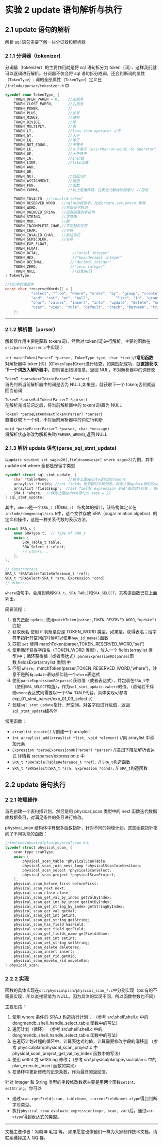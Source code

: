 # 实验 2 update 语句解析与执行

## 2.1 update 语句的解析

解析 sql 语句需要了解一些分词器和解析器

### 2.1.1 分词器（tokenizer)

分词器（tokenizer）的主要作用就是将 sql 语句拆分为 token（词），这样我们就可以逐词进行解析。分词器不仅会将 sql 语句拆分成词，还会判断词的属性（`TokenType`）:
词的全部属性（`TokenType`）定义在 `/include/parser/tokenizer.h` 中

```c
typedef enum TokenType_ {
    TOKEN_OPEN_PAREN = 0,    //左括号
    TOKEN_CLOSE_PAREN,       //右括号
    TOKEN_POWER,             //
    TOKEN_PLUS,              //加号
    TOKEN_MINUS,             //减号
    TOKEN_DIVIDE,            //除
    TOKEN_MULTIPLY,          //乘
    TOKEN_LT,                //less-than operator 小于
    TOKEN_GT,                //大于
    TOKEN_EQ,                //等于
    TOKEN_NOT_EQUAL,         //不等于
    TOKEN_LE,                //小于等于 less-than-or-equal-to operator"
    TOKEN_GE,                //大于等于
    TOKEN_IN,                //in运算
    TOKEN_LIKE,              //like运算
    TOKEN_AND,
    TOKEN_OR,
    TOKEN_NOT,               //匹配not
    TOKEN_ASSIGNMENT,        //赋值
    TOKEN_FUN,               //函数
    TOKEN_COMMA,             /*以上是操作符，在表达式解析时使用*/ //逗号

    TOKEN_INVALID, //"invalid token"
    TOKEN_RESERVED_WORD,  //sql中的保留字，比如create,set,where 等等
    TOKEN_WORD,           //非保留字的词
    TOKEN_UNENDED_SRING,  //没有结尾的字符串
    TOKEN_STRING,         //字符串
    TOKEN_MOD,            //模
    TOKEN_INCOMPLETE_CHAR,//不完整的字符
    TOKEN_CHAR,           //字符
    TOKEN_INVALID_CHAR,   //非法字符
    TOKEN_SEMICOLON,      //分号
    TOKEN_EXP_FLOAT,
    TOKEN_FLOAT,
    TOKEN_OCTAL,               //"octal integer"
    TOKEN_HEX,                 //"hexadecimal integer"
    TOKEN_DECIMAL,            //"decimal integer"
    TOKEN_ZERO,               //"zero integer"
    TOKEN_NULL                 //匹配null
} TokenType;
```

```c
//sql中的保留字
const char *reservedWords[] = {
            "select", "from", "where", "order", "by", "group", "create", "table", "index",
            "and", "not", "or", "null",            "like", "in", "grant", "integer", "int",
            "char", "values", "insert", "into", "update", "delete", "set", "on",
            "user", "view", "rule", "default", "check", "between", "trigger", "primary", "key", "foreign"
    };
```

---

### 2.1.2 解析器（parser）

解析器作用主要是获取 token(词)，然后对 token(词)进行解析，主要的函数在`src/parser/parser.c`中实现：

`int matchToken(ParserT *parser, TokenType type, char *text)`//**常用函数**
对解析器中 token(词）的`TokenType`和`text`进行检查，如果匹配成功，就**直接获取下一个词放入解析器中**，否则输出错误信息，返回 NUL，不对解析器中的词修改

`TokenT *parseNextToken(ParserT *parser)`  
首先判断当前解析器中的词是否为 NULL,如果是，就获取下一个 token;否则就返回当前词

`TokenT *parseEatToken(ParserT *parser)`  
在解析完当前词之后，将当前解析器中的 token(词)置为 NULL

`TokenT *parseEatAndNextToken(ParserT *parser)`  
直接获取下一个词，不对当前解析器中的词进行判断

`void *parseError(ParserT *parser, char *message)`  
将解析状态修改为解析失败(`PARSER_WRONG`),返回 NULL

### 2.1.3 解析 update 语句(parse_sql_stmt_update)

`以update student set sage=20[,fieldname=expr] where sage=22`为例，其中 update set where 全都是保留字类型

```c
typedef struct sql_stmt_update_ {
    char *tableName;         //保存上面update语句的student
    arraylist *fields; //set fields 被更新的字段列表。保存上面update语句的sage
    arraylist *fieldsExpr;  //set fields expression 新值(表达式)列表 。保存上面update语句的20
    SRA_t *where;  //保存上面update语句的 sage = 22
} sql_stmt_update;
```

其中，`where`是一个`SRA_t`（即`SRA_s`） 结构体的指针，该结构体定义在`include/dongmensql/sra.h`中，这个文件存放 SRA（sugar relation algebra）的定义和操作，这是一种关系代数的表示方法。

```c
struct SRA_s {
    enum SRAType t;  // Type of SRA_s
    union {
        SRA_Table_t table;
        SRA_Select_t select;
        // others...
    };
};

// Constructors
SRA_t *SRATable(TableReference_t *ref);
SRA_t *SRASelect(SRA_t *sra, Expression *cond);
// others...
```

`where`语句中，会用到两种`SRA_t`、`SRA_TABLE`和`SRA_SELECT`，其构造函数已在上面列出。

简要流程：

1. 首先匹配 `update`, 使用`matchToken(parser,TOKEN_RESERVED_WORD,"update")`匹配
2. 获取表名 使用 if 判断是否是 TOKEN_WORD 类型，如果是，获得表名；给字符串指针开空间的时候可以使用`new_id_name()`函数
3. 匹配 `set` 使用 matchToken(parser,TOKEN_RESERVED_WORD,"set")
4. 使用循环获得字段名（TOKEN_WORD 类型），放入一个 fields(arraylist 类型)中；循环获得值（或者表达式）`parseExpressionRD(parse)`函数,fieldsExpr(arraylist 类型)中
5. 匹配 `where`，matchToken(parser,TOKEN_RESERVED_WORD,"where")，注意不是所有`update`语句都伴随一个`where`表达式
6. 使用`parseExpressionRD(parse)`获取值（或者表达式），并包裹在`SRA_t`中（使用`SRA_SELECT`构造），作为`sql_stmt_update->where`的值。（语句若不伴随`where`表达式则需要以一个`SRA_TABLE`代替，具体实现可参考 exp_01_stmt_parser/exp_01_03_select.c）
7. 创建`sql_stmt_update`指针，开空间，对各字段进行赋值，返回`sql_stmt_update`结构体

常用函数：

- `arraylist_create()` //创建一个 arraylist
- `int arraylist_add(arraylist *list, void *element)` //向 arraylist 中添加元素
- `Expression *parseExpressionRD(ParserT *parser)` //递归下降法解析表达式 详情看 src/parser/expression.c 中
- `SRA_t *SRATable(TableReference_t *ref);` // `SRA_t`构造函数
- `SRA_t *SRASelect(SRA_t *sra, Expression *cond);` // `SRA_t`构造函数

## 2.2 update 语句执行

### 2.2.1 物理操作

首先创建一个表扫描计划，然后是用 physical_scan 类型中的 next 函数迭代数据库数据条目，对满足条件的条目进行修改。

physical_scan 结构体中有很多函数指针，针对不同的物理计划，这些函数指针指向了不同功能的函数：

```c
//include/physicalplan/physicalscan.h中
typedef struct physical_scan_ {
    scan_type scanType;
    union {
        physical_scan_table *physicalScanTable;
        physical_scan_join_nest_loop *physicalScanJoinNestLoop;
        physical_scan_select *physicalScanSelect;
        physical_scan_project *physicalScanProject;
    };
    physical_scan_before_first beforeFirst;
    physical_scan_next next;
    physical_scan_close close;
    physical_scan_get_val_by_index getValByIndex;
    physical_scan_get_int_by_index getIntByIndex;
    physical_scan_get_string_by_index getStringByIndex;
    physical_scan_get_val getVal;
    physical_scan_get_int getInt;
    physical_scan_get_string getString;
    physical_scan_has_field hasField;
    physical_scan_get_field getField;
    physical_scan_get_fields_name getFieldsName;
    physical_scan_set_int setInt;
    physical_scan_set_string setString;
    physical_scan_delete deleterec;
    physical_scan_insert insert;
    physical_scan_get_rid getRid;
    physical_scan_moveto_rid movetoRid;
} physical_scan;
```

### 2.2.2 实现

函数的具体实现在`src/physicalplan/physical_scan_*.c`中分别实现（ps:有的不需要实现，所以直接赋值为 NULL。因为具体的实现不同，所以函数参数也不同）

主要思路：

1. 使用 where 条件的 SRA_t 构造执行计划；
   （参考 src\shell\shell.c 中的 dongmendb_shell_handle_select_table 函数中的写法）
2. 遍历计划（循环）
   （参考 src\shell\shell.c 中的 dongmendb_shell_handle_select_table 函数中的写法）
3. 在遍历计划过程的循环中，计算表达式的值，计算需要修改字段的偏移量
   （参考 physicalplan/physical_scan_project.c 中 physical_scan_project_get_val_by_index 函数中的写法）
4. 使用 setInt 或 setString 修改；
   (参考 src\physicalplan\physicalplan.c 中的 plan_execute_insert 函数的实现)
5. 在循环中更新修改的记录条数，作为最终的返回值。

针对 Integer 和 String 类型的字段修改数据主要是用两个函数`setInt`、`setString`，你可以

- 通过`scan->getField(scan, tableName, currentFieldName)->type`得到判断字段类型。
- 执行`physical_scan_evaluate_expression(expr, scan, var)`后，通过`var->type`得到表达式的类型。

---

文档主要作者：冯晓坤 毛锟 等。 如果愿意也像他们一样为大家制作技术文档，请联系谭婷加入 QQ 群。
